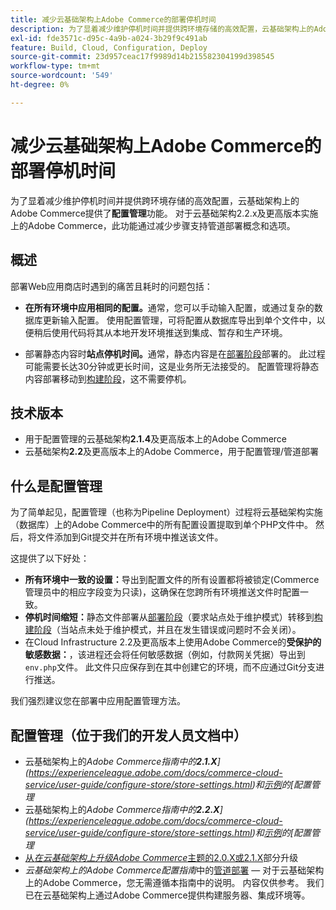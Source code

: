 ```yaml
---
title: 减少云基础架构上Adobe Commerce的部署停机时间
description: 为了显着减少维护停机时间并提供跨环境存储的高效配置，云基础架构上的Adobe Commerce提供了**配置管理**功能。 对于云基础架构2.2.x及更高版本实施上的Adobe Commerce，此功能通过减少步骤支持管道部署概念和选项。
exl-id: fde3571c-d95c-4a9b-a024-3b29f9c491ab
feature: Build, Cloud, Configuration, Deploy
source-git-commit: 23d957ceac17f9989d14b215582304199d398545
workflow-type: tm+mt
source-wordcount: '549'
ht-degree: 0%

---
```


# 减少云基础架构上Adobe Commerce的部署停机时间

为了显着减少维护停机时间并提供跨环境存储的高效配置，云基础架构上的Adobe Commerce提供了&#x200B;**配置管理**&#x200B;功能。 对于云基础架构2.2.x及更高版本实施上的Adobe Commerce，此功能通过减少步骤支持管道部署概念和选项。

## 概述

部署Web应用商店时遇到的痛苦且耗时的问题包括：

* **在所有环境中应用相同的配置。**&#x200B;通常，您可以手动输入配置，或通过复杂的数据库更新输入配置。 使用配置管理，可将配置从数据库导出到单个文件中，以便稍后使用代码将其从本地开发环境推送到集成、暂存和生产环境。

* 部署静态内容时&#x200B;**站点停机时间。**&#x200B;通常，静态内容是在[部署阶段](https://experienceleague.adobe.com/en/docs/commerce-cloud-service/user-guide/develop/deploy/process#deploy-phase-deploy-phase)部署的。 此过程可能需要长达30分钟或更长时间，这是业务所无法接受的。 配置管理将静态内容部署移动到[构建阶段](https://experienceleague.adobe.com/en/docs/commerce-cloud-service/user-guide/develop/deploy/process#build-phase-build-phase)，这不需要停机。

## 技术版本

* 用于配置管理的云基础架构&#x200B;**2.1.4**&#x200B;及更高版本上的Adobe Commerce
* 云基础架构&#x200B;**2.2**&#x200B;及更高版本上的Adobe Commerce，用于配置管理/管道部署

## 什么是配置管理

为了简单起见，配置管理（也称为Pipeline Deployment）过程将云基础架构实施（数据库）上的Adobe Commerce中的所有配置设置提取到单个PHP文件中。 然后，将文件添加到Git提交并在所有环境中推送该文件。

这提供了以下好处：

* **所有环境中一致的设置：**&#x200B;导出到配置文件的所有设置都将被锁定(Commerce管理员中的相应字段变为只读)，这确保在您跨所有环境推送文件时配置一致。
* **停机时间缩短：**&#x200B;静态文件部署从[部署阶段](https://experienceleague.adobe.com/en/docs/commerce-cloud-service/user-guide/develop/deploy/process#deploy-phase-deploy-phase)（要求站点处于维护模式）转移到[构建阶段](https://experienceleague.adobe.com/en/docs/commerce-cloud-service/user-guide/develop/deploy/process#build-phase-build-phase)（当站点未处于维护模式，并且在发生错误或问题时不会关闭）。
* 在Cloud Infrastructure 2.2及更高版本上使用Adobe Commerce的&#x200B;**受保护的敏感数据：**，该进程还会将任何敏感数据（例如，付款网关凭据）导出到`env.php`文件。 此文件只应保存到在其中创建它的环境，而不应通过Git分支进行推送。

我们强烈建议您在部署中应用配置管理方法。

## 配置管理（位于我们的开发人员文档中）

* 云基础架构上的&#x200B;*Adobe Commerce指南中的&#x200B;**2.1.X**](https://experienceleague.adobe.com/docs/commerce-cloud-service/user-guide/configure-store/store-settings.html)和[示例](https://experienceleague.adobe.com/docs/commerce-cloud-service/user-guide/configure-store/store-settings.html)的[配置管理*
* 云基础架构上的&#x200B;*Adobe Commerce指南中的&#x200B;**2.2.X**](https://experienceleague.adobe.com/docs/commerce-cloud-service/user-guide/configure-store/store-settings.html)和[示例](https://experienceleague.adobe.com/docs/commerce-cloud-service/user-guide/configure-store/store-settings.html)的[配置管理*
* [从&#x200B;*在云基础架构上升级Adobe Commerce*&#x200B;主题的2.0.X或2.1.X](https://experienceleague.adobe.com/docs/commerce-cloud-service/user-guide/develop/upgrade/commerce-version.html#upgrade-from-older-versions)部分升级
* *云基础架构上的Adobe Commerce配置指南*&#x200B;中的[管道部署](https://experienceleague.adobe.com/docs/commerce-operations/configuration-guide/deployment/overview.html) — 对于云基础架构上的Adobe Commerce，您无需遵循本指南中的说明。 内容仅供参考。 我们已在云基础架构上通过Adobe Commerce提供构建服务器、集成环境等。
